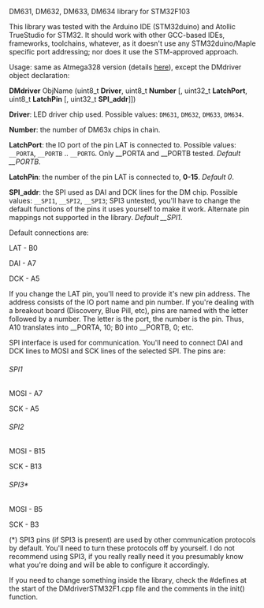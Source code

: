 DM631, DM632, DM633, DM634 library for STM32F103

This library was tested with the Arduino IDE (STM32duino) and Atollic TrueStudio for STM32. It should work with other GCC-based IDEs, frameworks, toolchains, whatever, as it doesn't use any STM32duino/Maple specific port addressing; nor does it use the STM-approved approach. 

Usage: same as Atmega328 version (details [here](https://github.com/Ontaelio/DMdriver)), except the DMdriver object declaration:

**DMdriver** ObjName (uint8_t **Driver**, uint8_t **Number** [, uint32_t **LatchPort**, uint8_t **LatchPin** [, uint32_t **SPI_addr**]])

**Driver**: LED driver chip used. Possible values: `DM631`, `DM632`, `DM633`, `DM634`.

**Number**: the number of DM63x chips in chain.

**LatchPort**: the IO port of the pin LAT is connected to. Possible values: `__PORTA`, `__PORTB` .. `__PORTG`. Only __PORTA and __PORTB tested. *Default __PORTB*.

**LatchPin**: the number of the pin LAT is connected to, **0-15**. *Default 0*.

**SPI_addr**: the SPI used as DAI and DCK lines for the DM chip. Possible values: `__SPI1`, `__SPI2`, `__SPI3`; SPI3 untested, you'll have to change the default functions of the pins it uses yourself to make it work. Alternate pin mappings not supported in the library. *Default __SPI1*.

Default connections are:

LAT - B0

DAI - A7

DCK - A5

If you change the LAT pin, you'll need to provide it's new pin address. The address consists of the IO port name and pin number. If you're dealing with a breakout board (Discovery, Blue Pill, etc), pins are named with the letter followed by a number. The letter is the port, the number is the pin. Thus, A10 translates into __PORTA, 10; B0 into __PORTB, 0; etc.

SPI interface is used for communication. You'll need to connect DAI and DCK lines to MOSI and SCK lines of the selected SPI. The pins are:

###### SPI1
MOSI - A7

SCK - A5

###### SPI2
MOSI - B15

SCK - B13

###### SPI3*
MOSI - B5

SCK - B3

(*) SPI3 pins (if SPI3 is present) are used by other communication protocols by default. You'll need to turn these protocols off by yourself. I do not recommend using SPI3, if you really really need it you presumably know what you're doing and will be able to configure it accordingly.

If you need to change something inside the library, check the #defines at the start of the DMdriverSTM32F1.cpp file and the comments in the init() function.


